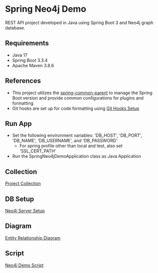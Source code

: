 # Spring Neo4j Demo

REST API project developed in Java using Spring Boot 3 and Neo4j graph database.

## Requirements

- Java 17
- Spring Boot 3.3.4
- Apache Maven 3.8.6

## References

- This project utilizes the [spring-common-parent](https://github.com/erebelo/spring-common-parent) to manage the Spring Boot version and provide common configurations for plugins and formatting
- Git hooks are set up for code formatting using [Git Hooks Setup](https://github.com/erebelo/spring-neo4j-demo/tree/main/git-hooks)

## Run App

- Set the following environment variables: 'DB_HOST', 'DB_PORT', 'DB_NAME', 'DB_USERNAME', and 'DB_PASSWORD'
  - For spring profile other than local and test, also set 'SSL_CERT_PATH'
- Run the SpringNeo4jDemoApplication class as Java Application

## Collection

[Project Collection](https://github.com/erebelo/spring-neo4j-demo/tree/main/collection)

## DB Setup

[Neo4j Server Setup](https://github.com/erebelo/spring-neo4j-demo/tree/main/db-setup)

## Diagram

[Entity Relationship Diagram](https://github.com/erebelo/spring-neo4j-demo/tree/main/db-setup/Entity%20Relationship%20Diagram.png)

## Script

[Neo4j Demo Script](https://github.com/erebelo/spring-neo4j-demo/tree/main/db-setup/neo4j_demo_script.sql)
